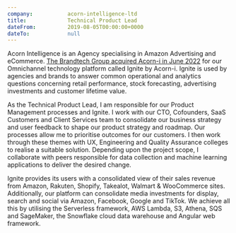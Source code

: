 ```yaml
---
company:           acorn-intelligence-ltd
title:             Technical Product Lead
dateFrom:          2019-08-05T00:00:00+0000
dateTo:            null
---
```

Acorn Intelligence is an Agency specialising in Amazon Advertising and eCommerce. [The Brandtech Group acquired Acorn-i in June 2022](https://thebrandtechgroup.com/pr/the-brandtech-group-acquires-leading-e-commerce-tech-platform-acorn-i.html) for our Omnichannel technology platform called Ignite by Acorn-i. Ignite is used by agencies and brands to answer common operational and analytics questions concerning retail performance, stock forecasting, advertising investments and customer lifetime value.

As the Technical Product Lead, I am responsible for our Product Management processes and Ignite. I work with our CTO, Cofounders, SaaS Customers and Client Services team to consolidate our business strategy and user feedback to shape our product strategy and roadmap. Our processes allow me to prioritise outcomes for our customers. I then work through these themes with UX, Engineering and Quality Assurance colleges to realise a suitable solution. Depending upon the project scope, I collaborate with peers responsible for data collection and machine learning applications to deliver the desired change.

Ignite provides its users with a consolidated view of their sales revenue from Amazon, Rakuten, Shopify, Takealot, Walmart & WooCommerce sites. Additionally, our platform can consolidate media investments for display, search and social via Amazon, Facebook, Google and TikTok. We achieve all this by utilising the Serverless framework, AWS Lambda, S3, Athena, SQS and SageMaker, the Snowflake cloud data warehouse and Angular web framework.

